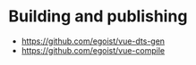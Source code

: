 # Building and publishing

- https://github.com/egoist/vue-dts-gen
- https://github.com/egoist/vue-compile